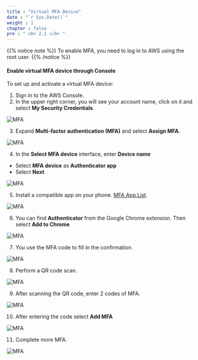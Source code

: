 ```yaml
---
title : "Virtual MFA Device"
date : "`r Sys.Date()`"
weight : 1
chapter : false
pre : " <b> 2.1 </b> "
---
```


{{% notice note %}}
To enable MFA, you need to log in to AWS using the root user.
{{% /notice %}}

#### Enable virtual MFA device through Console

To set up and activate a virtual MFA device:

1. Sign in to the AWS Console.
2. In the upper right corner, you will see your account name, click on it and select **My Security Credentials**.

![MFA](/images/2/0001.png?featherlight=false&width=90pc)

3. Expand **Multi-factor authentication (MFA)** and select **Assign MFA**.

![MFA](/images/2/0002.png?featherlight=false&width=90pc)



4. In the **Select MFA device** interface, enter **Device name**

- Select **MFA device** as **Authenticator app**
- Select **Next**

![MFA](/images/2/0003.png?featherlight=false&width=90pc)

5. Install a compatible app on your phone. [MFA App List](https://aws.amazon.com/iam/features/mfa/?audit=2019q1).

![MFA](/images/2/0004.png?featherlight=false&width=90pc)

6. You can find **Authenticator** from the Google Chrome extension. Then select **Add to Chrome**

![MFA](/images/2/0005.png?featherlight=false&width=90pc)

7. You use the MFA code to fill in the confirmation.

![MFA](/images/2/0006.png?featherlight=false&width=90pc)

8. Perform a QR code scan.

![MFA](/images/2/0007.png?featherlight=false&width=90pc)

9. After scanning the QR code, enter 2 codes of MFA.

![MFA](/images/2/0008.png?featherlight=false&width=90pc)

10. After entering the code select **Add MFA**

![MFA](/images/2/0009.png?featherlight=false&width=90pc)

11. Complete more MFA.

![MFA](/images/2/00010.png?featherlight=false&width=90pc)